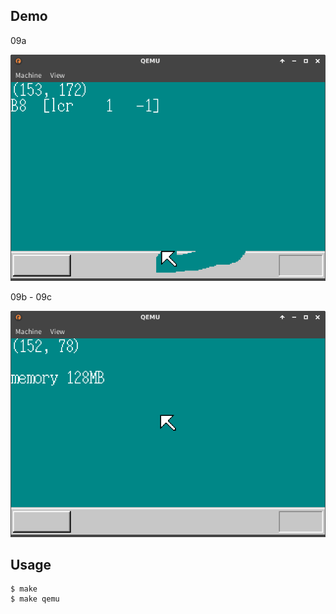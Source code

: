 ## Demo

09a

![template](https://github.com/watermelon892/OSPractice/blob/master/09/pic/09a.png)

09b - 09c

![template](https://github.com/watermelon892/OSPractice/blob/master/09/pic/09b.png)

## Usage

```
$ make
$ make qemu
```
